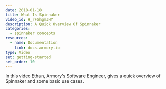 ```yaml
---
date: 2018-01-18
title: What Is Spinnaker
video_id: H_rFShgmJHY
description: A Quick Overview Of Spinnaker
categories:
  - spinnaker concepts
resources:
  - name: Documentation
    link: docs.armory.io
type: Video
set: getting-started
set_order: 10
---
```

In this video Ethan, Armory's Software Engineer, gives a quick overview of Spinnaker and some basic use cases. 

